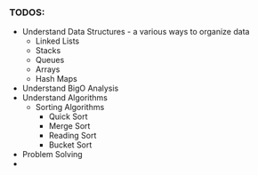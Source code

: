 ### TODOS:
- Understand Data Structures - a various ways to organize data
  - Linked Lists
  - Stacks
  - Queues
  - Arrays
  - Hash Maps
- Understand BigO Analysis
- Understand Algorithms
  - Sorting Algorithms
    - Quick Sort
    - Merge Sort
    - Reading Sort
    - Bucket Sort
- Problem Solving
- 